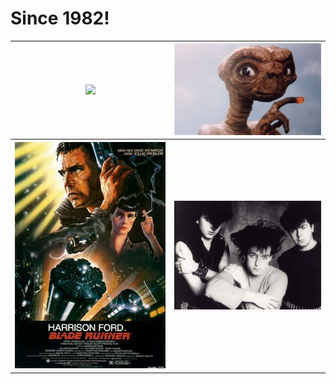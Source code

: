 # Since 1982!

<table>
<tr>
<th> <img src="Commodore-64-Computer.png" width=400px> </th>
<th> <img src="ET_.jpg" width=400px> </th>
</tr><tr>
<th> <img src="Blade_Runner_poster.jpg" width=400px> </th>
<th> <img src="The_Cure_1982.jpg" width=400px> </th>
</tr></table>
